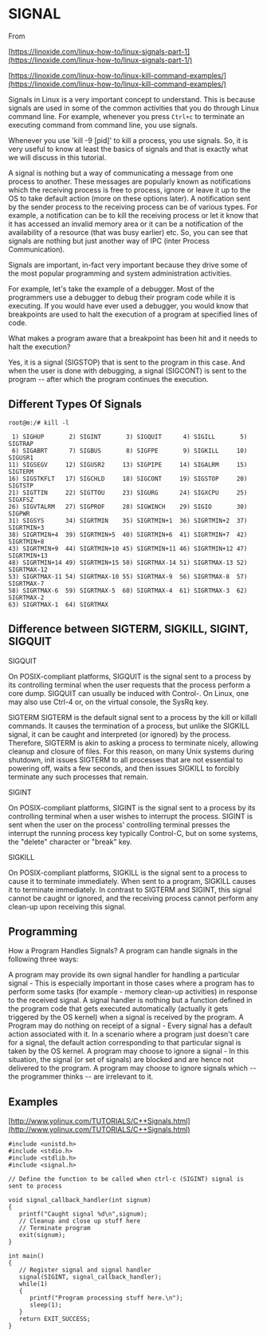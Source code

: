 SIGNAL
======

From

[https://linoxide.com/linux-how-to/linux-signals-part-1](https://linoxide.com/linux-how-to/linux-signals-part-1/)

[https://linoxide.com/linux-how-to/linux-kill-command-examples/](https://linoxide.com/linux-how-to/linux-kill-command-examples/)

Signals in Linux is a very important concept to understand. This is because signals are used in some of the common activities that you do through Linux command line. For example, whenever you press <code/>Ctrl+c</code> to terminate an executing command from command line, you use signals.

Whenever you use 'kill -9 [pid]' to kill a process, you use signals. So, it is very useful to know at least the basics of signals and that is exactly what we will discuss in this tutorial.

A signal is nothing but a way of communicating a message from one process to another. These messages are popularly known as notifications which the receiving process is free to process, ignore or leave it up to the OS to take default action (more on these options later). A notification sent by the sender process to the receiving process can be of various types. For example, a notification can be to kill the receiving process or let it know that it has accessed an invalid memory area or it can be a notification of the availability of a resource (that was busy earlier) etc. So, you can see that signals are nothing but just another way of IPC (inter Process Communication).

Signals are important, in-fact very important because they drive some of the most popular programming and system administration activities. 

For example, let's take the example of a debugger. Most of the programmers use a debugger to debug their program code while it is executing. If you would have ever used a debugger, you would know that breakpoints are used to halt the execution of a program at specified lines of code.

What makes a program aware that a breakpoint has been hit and it needs to halt the execution? 

Yes, it is a signal (SIGSTOP) that is sent to the program in this case. And when the user is done with debugging, a signal (SIGCONT) is sent to the program -- after which the program continues the execution.


Different Types Of Signals
-----

	root@m:/# kill -l

	 1) SIGHUP       2) SIGINT       3) SIGQUIT      4) SIGILL       5) SIGTRAP
	 6) SIGABRT      7) SIGBUS       8) SIGFPE       9) SIGKILL     10) SIGUSR1
	11) SIGSEGV     12) SIGUSR2     13) SIGPIPE     14) SIGALRM     15) SIGTERM
	16) SIGSTKFLT   17) SIGCHLD     18) SIGCONT     19) SIGSTOP     20) SIGTSTP
	21) SIGTTIN     22) SIGTTOU     23) SIGURG      24) SIGXCPU     25) SIGXFSZ
	26) SIGVTALRM   27) SIGPROF     28) SIGWINCH    29) SIGIO       30) SIGPWR
	31) SIGSYS      34) SIGRTMIN    35) SIGRTMIN+1  36) SIGRTMIN+2  37) SIGRTMIN+3
	38) SIGRTMIN+4  39) SIGRTMIN+5  40) SIGRTMIN+6  41) SIGRTMIN+7  42) SIGRTMIN+8
	43) SIGRTMIN+9  44) SIGRTMIN+10 45) SIGRTMIN+11 46) SIGRTMIN+12 47) SIGRTMIN+13
	48) SIGRTMIN+14 49) SIGRTMIN+15 50) SIGRTMAX-14 51) SIGRTMAX-13 52) SIGRTMAX-12
	53) SIGRTMAX-11 54) SIGRTMAX-10 55) SIGRTMAX-9  56) SIGRTMAX-8  57) SIGRTMAX-7
	58) SIGRTMAX-6  59) SIGRTMAX-5  60) SIGRTMAX-4  61) SIGRTMAX-3  62) SIGRTMAX-2
	63) SIGRTMAX-1  64) SIGRTMAX


Difference between SIGTERM, SIGKILL, SIGINT, SIGQUIT
------

SIGQUIT

On POSIX-compliant platforms, SIGQUIT is the signal sent to a process by its controlling terminal when the user requests that the process perform a core dump. SIGQUIT can usually be induced with Control-\. On Linux, one may also use Ctrl-4 or, on the virtual console, the SysRq key.

SIGTERM
SIGTERM is the default signal sent to a process by the kill or killall commands. It causes the termination of a process, but unlike the SIGKILL signal, it can be caught and interpreted (or ignored) by the process. Therefore, SIGTERM is akin to asking a process to terminate nicely, allowing cleanup and closure of files. For this reason, on many Unix systems during shutdown, init issues SIGTERM to all processes that are not essential to powering off, waits a few seconds, and then issues SIGKILL to forcibly terminate any such processes that remain.

SIGINT

On POSIX-compliant platforms, SIGINT is the signal sent to a process by its controlling terminal when a user wishes to interrupt the process. SIGINT is sent when the user on the process' controlling terminal presses the interrupt the running process key  typically Control-C, but on some systems, the "delete" character or "break" key.

SIGKILL

On POSIX-compliant platforms, SIGKILL is the signal sent to a process to cause it to terminate immediately. When sent to a program, SIGKILL causes it to terminate immediately. In contrast to SIGTERM and SIGINT, this signal cannot be caught or ignored, and the receiving process cannot perform any clean-up upon receiving this signal.


Programming
------

How a Program Handles Signals?
A program can handle signals in the following three ways:

A program may provide its own signal handler for handling a particular signal - This is especially important in those cases where a program has to perform some tasks (for example - memory clean-up activities) in response to the received signal. A signal handler is nothing but a function defined in the program code that gets executed automatically (actually it gets triggered by the OS kernel) when a signal is received by the program.
A Program may do nothing on receipt of a signal - Every signal has a default action associated with it. In a scenario where a program just doesn't care for a signal, the default action corresponding to that particular signal is taken by the OS kernel.
A program may choose to ignore a signal - In this situation, the signal (or set of signals) are blocked and are hence not delivered to the program. A program may choose to ignore signals which -- the programmer thinks -- are irrelevant to it.


Examples
------

[http://www.yolinux.com/TUTORIALS/C++Signals.html](http://www.yolinux.com/TUTORIALS/C++Signals.html)


``` 
#include <unistd.h>
#include <stdio.h>
#include <stdlib.h>
#include <signal.h>
 
// Define the function to be called when ctrl-c (SIGINT) signal is sent to process

void signal_callback_handler(int signum)
{
   printf("Caught signal %d\n",signum);
   // Cleanup and close up stuff here
   // Terminate program
   exit(signum);
}
 
int main()
{
   // Register signal and signal handler
   signal(SIGINT, signal_callback_handler);
   while(1)
   {
      printf("Program processing stuff here.\n");
      sleep(1);
   }
   return EXIT_SUCCESS;
}

```
